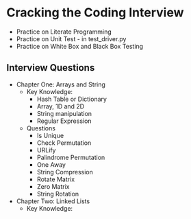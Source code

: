 # Cracking the Coding Interview 
- Practice on Literate Programming
- Practice on Unit Test - in test_driver.py
- Practice on White Box and Black Box Testing
## Interview Questions
- Chapter One: Arrays and String
    - Key Knowledge:
        - Hash Table or Dictionary
        - Array, 1D and 2D
        - String manipulation
        - Regular Expression
    - Questions
        - Is Unique
        - Check Permutation
        - URLify
        - Palindrome Permutation
        - One Away
        - String Compression
        - Rotate Matrix
        - Zero Matrix
        - String Rotation
- Chapter Two: Linked Lists
    - Key Knowledge:
